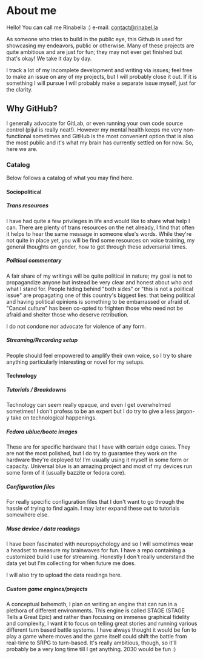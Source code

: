 # About me

Hello! You can call me Rinabella :) e-mail: contact@rinabel.la

As someone who tries to build in the public eye, this Github is used for showcasing my endeavors, public or otherwise. Many of these projects are quite ambitious and are just for fun; they may not ever get finished but that's okay! We take it day by day.

I track a lot of my incomplete development and writing via issues; feel free to make an issue on any of my projects, but I will probably close it out. If it is something I will pursue I will probably make a separate issue myself, just for the clarity.

## Why GitHub?

I generally advocate for GitLab, or even running your own code source control (pijul is really neat!). However my mental health keeps me very non-functional sometimes and GitHub is the most convenient option that is also the most public and it's what my brain has currently settled on for now. So, here we are.

### Catalog

Below follows a catalog of what you may find here.

#### Sociopolitical

##### Trans resources

I have had quite a few privileges in life and would like to share what help I can. There are plenty of trans resources on the net already, I find that often it helps to hear the same message in someone else's words. While they're not quite in place yet, you will be find some resources on voice training, my general thoughts on gender, how to get through these adversarial times.

##### Political commentary

A fair share of my writings will be quite political in nature; my goal is not to propagandize anyone but instead be very clear and honest about who and what I stand for. People hiding behind "both sides" or "this is not a political issue" are propagating one of this country's biggest lies: that being political and having political opinions is something to be embarrassed or afraid of. "Cancel culture" has been co-opted to frighten those who need not be afraid and shelter those who deserve retribution.

I do not condone nor advocate for violence of any form.

##### Streaming/Recording setup

People should feel empowered to amplify their own voice, so I try to share anything particularly interesting or novel for my setups. 

#### Technology

##### Tutorials / Breakdowns

Technology can seem really opaque, and even I get overwhelmed sometimes! I don't profess to be an expert but I do try to give a less jargon-y take on technological happenings.

##### Fedora ublue/bootc images 

These are for specific hardware that I have with certain edge cases. They are not the most polished, but I do try to guarantee they work on the hardware they're deployed to! I'm usually using it myself in some form or capacity. Universal blue is an amazing project and most of my devices run some form of it (usually bazzite or fedora core).

##### Configuration files

For really specific configuration files that I don't want to go through the hassle of trying to find again. I may later expand these out to tutorials somewhere else.

##### Muse device / data readings

I have been fascinated with neuropsychology and so I will sometimes wear a headset to measure my brainwaves for fun. I have a repo containing a customized build I use for streaming. Honestly I don't really understand the data yet but I'm collecting for when future me does. 

I will also try to upload the data readings here.

##### Custom game engines/projects

A conceptual behemoth, I plan on writing an engine that can run in a plethora of different environments. This engine is called STAGE (STAGE Tells a Great Epic) and rather than focusing on immense graphical fidelity and complexity, I want it to focus on telling great stories and running various different turn based battle systems. I have always thought it would be fun to play a game where moves and the game itself could shift the battle from real-time to SRPG to turn-based. It's really ambitious, though, so it'll probably be a very long time till I get anything. 2030 would be fun :)

